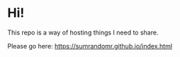 # Hi!
This repo is a way of hosting things I need to share.

Please go here:
https://sumrandomr.github.io/index.html

